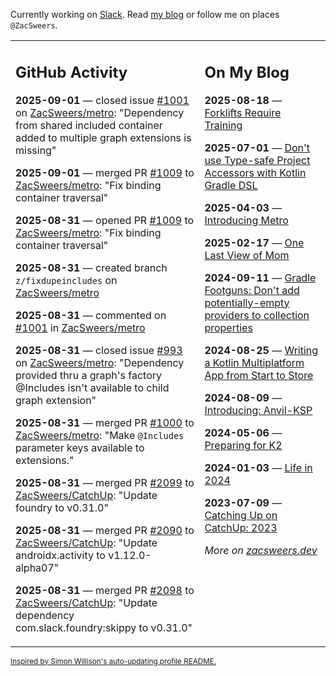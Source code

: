 Currently working on [Slack](https://slack.com/). Read [my blog](https://zacsweers.dev/) or follow me on places `@ZacSweers`.

<table><tr><td valign="top" width="60%">

## GitHub Activity
<!-- githubActivity starts -->
**2025-09-01** — closed issue [#1001](https://github.com/ZacSweers/metro/issues/1001) on [ZacSweers/metro](https://github.com/ZacSweers/metro): "Dependency from shared included container added to multiple graph extensions is missing"

**2025-09-01** — merged PR [#1009](https://github.com/ZacSweers/metro/pull/1009) to [ZacSweers/metro](https://github.com/ZacSweers/metro): "Fix binding container traversal"

**2025-08-31** — opened PR [#1009](https://github.com/ZacSweers/metro/pull/1009) to [ZacSweers/metro](https://github.com/ZacSweers/metro): "Fix binding container traversal"

**2025-08-31** — created branch `z/fixdupeincludes` on [ZacSweers/metro](https://github.com/ZacSweers/metro)

**2025-08-31** — commented on [#1001](https://github.com/ZacSweers/metro/issues/1001#issuecomment-3240391747) in [ZacSweers/metro](https://github.com/ZacSweers/metro)

**2025-08-31** — closed issue [#993](https://github.com/ZacSweers/metro/issues/993) on [ZacSweers/metro](https://github.com/ZacSweers/metro): "Dependency provided thru a graph's factory @Includes isn't available to child graph extension"

**2025-08-31** — merged PR [#1000](https://github.com/ZacSweers/metro/pull/1000) to [ZacSweers/metro](https://github.com/ZacSweers/metro): "Make `@Includes` parameter keys available to extensions."

**2025-08-31** — merged PR [#2099](https://github.com/ZacSweers/CatchUp/pull/2099) to [ZacSweers/CatchUp](https://github.com/ZacSweers/CatchUp): "Update foundry to v0.31.0"

**2025-08-31** — merged PR [#2090](https://github.com/ZacSweers/CatchUp/pull/2090) to [ZacSweers/CatchUp](https://github.com/ZacSweers/CatchUp): "Update androidx.activity to v1.12.0-alpha07"

**2025-08-31** — merged PR [#2098](https://github.com/ZacSweers/CatchUp/pull/2098) to [ZacSweers/CatchUp](https://github.com/ZacSweers/CatchUp): "Update dependency com.slack.foundry:skippy to v0.31.0"
<!-- githubActivity ends -->
</td><td valign="top" width="40%">

## On My Blog
<!-- blog starts -->
**2025-08-18** — [Forklifts Require Training](https://www.zacsweers.dev/forklifts-require-training/)

**2025-07-01** — [Don't use Type-safe Project Accessors with Kotlin Gradle DSL](https://www.zacsweers.dev/dont-use-type-safe-project-accessors-with-kotlin-gradle-dsl/)

**2025-04-03** — [Introducing Metro](https://www.zacsweers.dev/introducing-metro/)

**2025-02-17** — [One Last View of Mom](https://www.zacsweers.dev/one-last-view-of-mom/)

**2024-09-11** — [Gradle Footguns: Don't add potentially-empty providers to collection properties](https://www.zacsweers.dev/gradle-footgun-adding-empty-providers-to-collection-properties/)

**2024-08-25** — [Writing a Kotlin Multiplatform App from Start to Store](https://www.zacsweers.dev/writing-a-kotlin-multiplatform-app-from-start-to-store/)

**2024-08-09** — [Introducing: Anvil-KSP](https://www.zacsweers.dev/introducing-anvil-ksp/)

**2024-05-06** — [Preparing for K2](https://www.zacsweers.dev/preparing-for-k2/)

**2024-01-03** — [Life in 2024](https://www.zacsweers.dev/life-in-2024/)

**2023-07-09** — [Catching Up on CatchUp: 2023](https://www.zacsweers.dev/catching-up-on-catchup-2023/)
<!-- blog ends -->
_More on [zacsweers.dev](https://zacsweers.dev/)_
</td></tr></table>

<sub><a href="https://simonwillison.net/2020/Jul/10/self-updating-profile-readme/">Inspired by Simon Willison's auto-updating profile README.</a></sub>